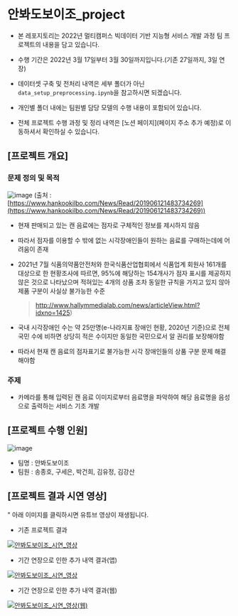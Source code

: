 # 안봐도보이조_project

- 본 레포지토리는 2022년 멀티캠퍼스 빅데이터 기반 지능형 서비스 개발 과정 팀 프로젝트의 내용을 담고 있습니다.

- 수행 기간은 2022년 3월 17일부터 3월 30일까지입니다.(기존 27일까지, 3일 연장) 

- 데이터셋 구축 및 전처리 내역은 세부 폴더가 아닌 `data_setup_preprocessing.ipynb`을 참고하시면 되겠습니다.

- 개인별 폴더 내에는 팀원별 담당 모델의 수행 내용이 포함되어 있습니다.

- 전체 프로젝트 수행 과정 및 정리 내역은 [노션 페이지](페이지 주소 추가 예정)로 이동하셔서 확인하실 수 있습니다.

## [프로젝트 개요]

### 문제 정의 및 목적
![image](https://user-images.githubusercontent.com/96458726/159822831-90b950ed-7ee2-48e1-9fc0-3193e3372b98.png)
(출처 : [https://www.hankookilbo.com/News/Read/201906121483734269](https://www.hankookilbo.com/News/Read/201906121483734269))

- 현재 판매되고 있는 캔 음료에는 점자로 구체적인 정보를 제시하지 않음
- 따라서 점자를 이용할 수 밖에 없는 시각장애인들이 원하는 음료를 구매하는데에 어려움이 존재
- 2021년 7월 식품의약품안전처와 한국식품산업협회에서 식품업계 회원사 161개를 대상으로 한 현황조사에 따르면, 95%에 해당하는 154개사가 점자 표시를 제공하지 않은 것으로 나타났으며 적혀있는 4개의 상품 조차 동일한 규칙을 가지고 있지 않아 제품 구분이 사실상 불가능한 수준
    
    > http://www.hallymmedialab.com/news/articleView.html?idxno=1425)
    > 
- 국내 시각장애인 수는 약 25만명(e-나라지표 장애인 현황, 2020년 기준)으로 전체 국민 수에 비하면 상당히 적은 수이지만 동일한 국민으로서 알 권리를 보장해야함
- 따라서 현재 캔 음료의 점자표기로 불가능한 시각 장애인들의 상품 구분 문제 해결해야함

### 주제

- 카메라를 통해 입력된 캔 음료 이미지로부터 음료명을 파악하여 해당 음료명을 음성으로 출력하는 서비스 기초 개발

## [프로젝트 수행 인원]
![image](https://user-images.githubusercontent.com/96458726/159822938-ba20e3ca-3523-45e2-8ab1-4febbcc61cce.png)

- 팀명 : 안봐도보이조
- 팀원 : 송종호, 구세은, 박건희, 김유정, 김강산

## [프로젝트 결과 시연 영상]
" 아래 이미지를 클릭하시면 유튜브 영상이 재생됩니다.
- 기존 프로젝트 결과

[![안봐도보이조_시연_영상](http://img.youtube.com/vi/bYQ3Loz-oyw/0.jpg)](https://www.youtube.com/watch?v=bYQ3Loz-oyw) 

- 기간 연장으로 인한 추가 내역 결과(앱)

[![안봐도보이조_시연_영상](http://img.youtube.com/vi/AW_rIpD4HUI/0.jpg)](https://www.youtube.com/shorts/AW_rIpD4HUI) 

- 기간 연장으로 인한 추가 내역 결과(웹)

[![안봐도보이조_시연_영상(웹)](http://img.youtube.com/vi/sdPZ_Hn2L9U/0.jpg)](https://www.youtube.com/watch?v=sdPZ_Hn2L9U) 

